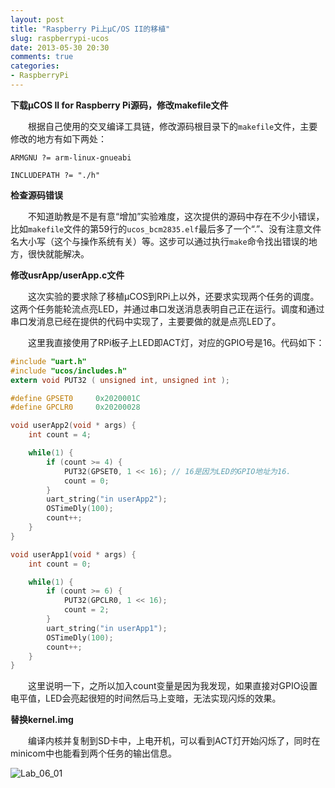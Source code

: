 ```yaml
---
layout: post
title: "Raspberry Pi上μC/OS II的移植"
slug: raspberrypi-ucos
date: 2013-05-30 20:30
comments: true
categories:
- RaspberryPi 
---
```


**下载μCOS II for Raspberry Pi源码，修改makefile文件**

　　根据自己使用的交叉编译工具链，修改源码根目录下的`makefile`文件，主要修改的地方有如下两处：

```
ARMGNU ?= arm-linux-gnueabi

INCLUDEPATH ?= "./h"
```

**检查源码错误**

　　不知道助教是不是有意“增加”实验难度，这次提供的源码中存在不少小错误，比如`makefile`文件的第59行的`ucos_bcm2835.elf`最后多了一个“.”、没有注意文件名大小写（这个与操作系统有关）等。这步可以通过执行`make`命令找出错误的地方，很快就能解决。
<!-- more -->
**修改usrApp/userApp.c文件**

　　这次实验的要求除了移植μCOS到RPi上以外，还要求实现两个任务的调度。这两个任务能轮流点亮LED，并通过串口发送消息表明自己正在运行。调度和通过串口发消息已经在提供的代码中实现了，主要要做的就是点亮LED了。

　　这里我直接使用了RPi板子上LED即ACT灯，对应的GPIO号是16。代码如下：

``` c
#include "uart.h"
#include "ucos/includes.h"
extern void PUT32 ( unsigned int, unsigned int );

#define GPSET0     0x2020001C
#define GPCLR0     0x20200028

void userApp2(void * args) {
	int count = 4;

	while(1) {
		if (count >= 4) {
			PUT32(GPSET0, 1 << 16); // 16是因为LED的GPIO地址为16.
			count = 0;
		}
		uart_string("in userApp2");
		OSTimeDly(100);
		count++;
	}
}

void userApp1(void * args) {
	int count = 0;

	while(1) {
		if (count >= 6) {
			PUT32(GPCLR0, 1 << 16);
			count = 2;
		}
		uart_string("in userApp1");
		OSTimeDly(100);
		count++;
	}
}
```

　　这里说明一下，之所以加入count变量是因为我发现，如果直接对GPIO设置电平值，LED会亮起很短的时间然后马上变暗，无法实现闪烁的效果。

**替换kernel.img**

　　编译内核并复制到SD卡中，上电开机，可以看到ACT灯开始闪烁了，同时在minicom中也能看到两个任务的输出信息。

![Lab_06_01](http://img.nilennoct.com/wp-content/uploads/2013/05/Lab_06_01.png)